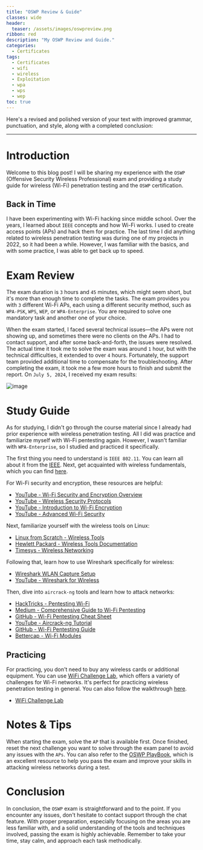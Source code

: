 ```yaml
---
title: "OSWP Review & Guide"
classes: wide
header:
  teaser: /assets/images/oswpreview.png
ribbon: red
description: "My OSWP Review and Guide."
categories:
  - Certificates
tags:
  - Certificates
  - wifi
  - wireless
  - Exploitation
  - wpa
  - wps
  - wep
toc: true
---
```

Here's a revised and polished version of your text with improved grammar, punctuation, and style, along with a completed conclusion:

---

# Introduction
Welcome to this blog post! I will be sharing my experience with the `OSWP` (Offensive Security Wireless Professional) exam and providing a study guide for wireless (Wi-Fi) penetration testing and the `OSWP` certification.

## Back in Time
I have been experimenting with Wi-Fi hacking since middle school. Over the years, I learned about `IEEE` concepts and how Wi-Fi works. I used to create access points (APs) and hack them for practice. The last time I did anything related to wireless penetration testing was during one of my projects in 2022, so it had been a while. However, I was familiar with the basics, and with some practice, I was able to get back up to speed.

# Exam Review
The exam duration is `3` hours and `45` minutes, which might seem short, but it's more than enough time to complete the tasks. The exam provides you with `3` different Wi-Fi APs, each using a different security method, such as `WPA-PSK`, `WPS`, `WEP`, or `WPA-Enterprise`. You are required to solve one mandatory task and another one of your choice.

When the exam started, I faced several technical issues—the APs were not showing up, and sometimes there were no clients on the APs. I had to contact support, and after some back-and-forth, the issues were resolved. The actual time it took me to solve the exam was around `1` hour, but with the technical difficulties, it extended to over `4` hours. Fortunately, the support team provided additional time to compensate for the troubleshooting. After completing the exam, it took me a few more hours to finish and submit the report. On `July 5, 2024`, I received my exam results:

![image](https://github.com/user-attachments/assets/67f81ab4-c377-43e2-90e9-5aca8eaeb4a2)

# Study Guide
As for studying, I didn't go through the course material since I already had prior experience with wireless penetration testing. All I did was practice and familiarize myself with Wi-Fi pentesting again. However, I wasn't familiar with `WPA-Enterprise`, so I studied and practiced it specifically. 

The first thing you need to understand is `IEEE 802.11`. You can learn all about it from the [IEEE](https://ieeexplore.ieee.org/browse/standards/get-program/page/series?id=68). Next, get acquainted with wireless fundamentals, which you can find [here](https://www.youtube.com/watch?v=zuYiktLqNYQ).

For Wi-Fi security and encryption, these resources are helpful:
- [YouTube - Wi-Fi Security and Encryption Overview](https://www.youtube.com/watch?v=O53RfZ4oojY)
- [YouTube - Wireless Security Protocols](https://www.youtube.com/watch?v=tk4cC42N2sE)
- [YouTube - Introduction to Wi-Fi Encryption](https://www.youtube.com/watch?v=g6vz-lfd-GQ)
- [YouTube - Advanced Wi-Fi Security](https://www.youtube.com/watch?v=TOxch8ZBi2I)

Next, familiarize yourself with the wireless tools on Linux:
- [Linux from Scratch - Wireless Tools](https://www.linuxfromscratch.org/blfs/view/git/basicnet/wireless_tools.html)
- [Hewlett Packard - Wireless Tools Documentation](https://hewlettpackard.github.io/wireless-tools/Tools.html#docu)
- [Timesys - Wireless Networking](https://linuxlink.timesys.com/docs/wiki/engineering/HOWTO_Use_Wireless_Networking)

Following that, learn how to use Wireshark specifically for wireless:
- [Wireshark WLAN Capture Setup](https://wiki.wireshark.org/CaptureSetup/WLAN)
- [YouTube - Wireshark for Wireless](https://www.youtube.com/watch?v=p3Ik_pcwp9c)

Then, dive into `aircrack-ng` tools and learn how to attack networks:
- [HackTricks - Pentesting Wi-Fi](https://book.hacktricks.xyz/generic-methodologies-and-resources/pentesting-wifi)
- [Medium - Comprehensive Guide to Wi-Fi Pentesting](https://medium.com/@verylazytech/penetration-testing-wifi-networks-a-comprehensive-guide-1e53831dbbd4)
- [GitHub - Wi-Fi Pentesting Cheat Sheet](https://github.com/ivan-sincek/wifi-penetration-testing-cheat-sheet)
- [YouTube - Aircrack-ng Tutorial](https://www.youtube.com/watch?v=WKTXI4Dyxak)
- [GitHub - Wi-Fi Pentesting Guide](https://github.com/ricardojoserf/wifi-pentesting-guide)
- [Bettercap - Wi-Fi Modules](https://www.bettercap.org/modules/wifi/)

## Practicing
For practicing, you don't need to buy any wireless cards or additional equipment. You can use [WiFi Challenge Lab](https://github.com/r4ulcl/WiFiChallengeLab-docker), which offers a variety of challenges for Wi-Fi networks. It's perfect for practicing wireless penetration testing in general. You can also follow the walkthrough [here](https://r4ulcl.com/posts/walkthrough-wifichallenge-lab-2.0/).
- [WiFi Challenge Lab](https://wifichallengelab.com)

# Notes & Tips
When starting the exam, solve the `AP` that is available first. Once finished, reset the next challenge you want to solve through the exam panel to avoid any issues with the `APs`. You can also refer to the [OSWP PlayBook](https://zeyadazima.com/notes/oswplaybook/), which is an excellent resource to help you pass the exam and improve your skills in attacking wireless networks during a test.

# Conclusion
In conclusion, the `OSWP` exam is straightforward and to the point. If you encounter any issues, don't hesitate to contact support through the chat feature. With proper preparation, especially focusing on the areas you are less familiar with, and a solid understanding of the tools and techniques involved, passing the exam is highly achievable. Remember to take your time, stay calm, and approach each task methodically.
